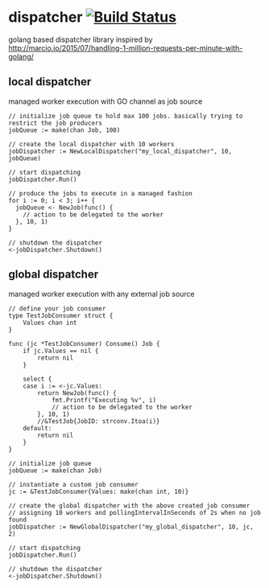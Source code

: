 # dispatcher [![Build Status](https://travis-ci.org/gunasekar/dispatcher.svg?branch=master)](https://travis-ci.org/gunasekar/dispatcher)

golang based dispatcher library inspired by http://marcio.io/2015/07/handling-1-million-requests-per-minute-with-golang/

## local dispatcher
managed worker execution with GO channel as job source

```
// initialize job queue to hold max 100 jobs. basically trying to restrict the job producers
jobQueue := make(chan Job, 100)

// create the local dispatcher with 10 workers
jobDispatcher := NewLocalDispatcher("my_local_dispatcher", 10, jobQueue)

// start dispatching
jobDispatcher.Run()

// produce the jobs to execute in a managed fashion
for i := 0; i < 3; i++ {
  jobQueue <- NewJob(func() {
    // action to be delegated to the worker
  }, 10, 1)
}

// shutdown the dispatcher
<-jobDispatcher.Shutdown()
 ```

## global dispatcher
managed worker execution with any external job source


```
// define your job consumer
type TestJobConsumer struct {
	Values chan int
}

func (jc *TestJobConsumer) Consume() Job {
	if jc.Values == nil {
		return nil
	}

	select {
	case i := <-jc.Values:
		return NewJob(func() {
			fmt.Printf("Executing %v", i)
            // action to be delegated to the worker
		}, 10, 1)
		//&TestJob{JobID: strconv.Itoa(i)}
	default:
		return nil
	}
}
```

```
// initialize job queue
jobQueue := make(chan Job)

// instantiate a custom job consumer
jc := &TestJobConsumer{Values: make(chan int, 10)}

// create the global dispatcher with the above created job consumer
// assigning 10 workers and pollingIntervalInSeconds of 2s when no job found
jobDispatcher := NewGlobalDispatcher("my_global_dispatcher", 10, jc, 2)

// start dispatching
jobDispatcher.Run()

// shutdown the dispatcher
<-jobDispatcher.Shutdown()
 ```
